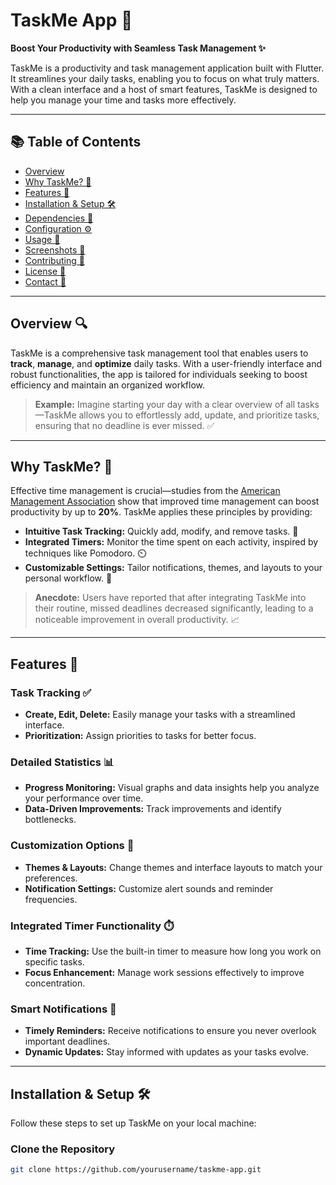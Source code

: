# TaskMe App 🚀  
**Boost Your Productivity with Seamless Task Management ✨**

TaskMe is a productivity and task management application built with Flutter. It streamlines your daily tasks, enabling you to focus on what truly matters. With a clean interface and a host of smart features, TaskMe is designed to help you manage your time and tasks more effectively.

---

## 📚 Table of Contents

- [Overview](#overview)
- [Why TaskMe? 🤔](#why-taskme)
- [Features 🌟](#features)
- [Installation & Setup 🛠️](#installation--setup)
- [Dependencies 🔗](#dependencies)
- [Configuration ⚙️](#configuration)
- [Usage 📲](#usage)
- [Screenshots 📸](#screenshots)
- [Contributing 🤝](#contributing)
- [License 📜](#license)
- [Contact 📧](#contact)

---

## Overview 🔍

TaskMe is a comprehensive task management tool that enables users to **track**, **manage**, and **optimize** daily tasks. With a user-friendly interface and robust functionalities, the app is tailored for individuals seeking to boost efficiency and maintain an organized workflow.

> **Example:** Imagine starting your day with a clear overview of all tasks—TaskMe allows you to effortlessly add, update, and prioritize tasks, ensuring that no deadline is ever missed. ✅

---

## Why TaskMe? 🤔

Effective time management is crucial—studies from the [American Management Association](https://www.amanet.org) show that improved time management can boost productivity by up to **20%**. TaskMe applies these principles by providing:

- **Intuitive Task Tracking:** Quickly add, modify, and remove tasks. 📝
- **Integrated Timers:** Monitor the time spent on each activity, inspired by techniques like Pomodoro. ⏲️
- **Customizable Settings:** Tailor notifications, themes, and layouts to your personal workflow. 🎨

> **Anecdote:** Users have reported that after integrating TaskMe into their routine, missed deadlines decreased significantly, leading to a noticeable improvement in overall productivity. 📈

---

## Features 🌟

### Task Tracking ✅
- **Create, Edit, Delete:** Easily manage your tasks with a streamlined interface.
- **Prioritization:** Assign priorities to tasks for better focus.

### Detailed Statistics 📊
- **Progress Monitoring:** Visual graphs and data insights help you analyze your performance over time.
- **Data-Driven Improvements:** Track improvements and identify bottlenecks.

### Customization Options 🎨
- **Themes & Layouts:** Change themes and interface layouts to match your preferences.
- **Notification Settings:** Customize alert sounds and reminder frequencies.

### Integrated Timer Functionality ⏱️
- **Time Tracking:** Use the built-in timer to measure how long you work on specific tasks.
- **Focus Enhancement:** Manage work sessions effectively to improve concentration.

### Smart Notifications 🔔
- **Timely Reminders:** Receive notifications to ensure you never overlook important deadlines.
- **Dynamic Updates:** Stay informed with updates as your tasks evolve.

---

## Installation & Setup 🛠️

Follow these steps to set up TaskMe on your local machine:

### Clone the Repository
```bash
git clone https://github.com/yourusername/taskme-app.git
